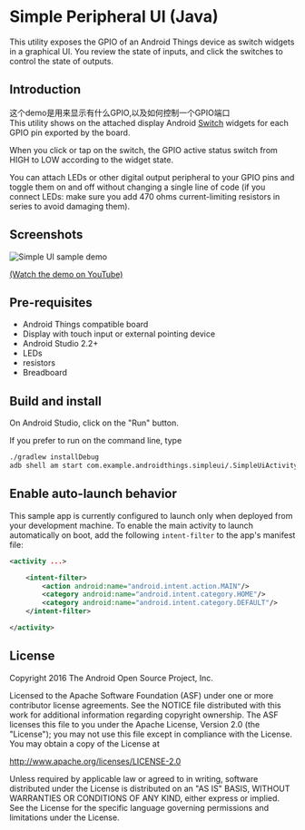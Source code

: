 # Simple Peripheral UI (Java)

This utility exposes the GPIO of an Android Things device as switch widgets in
a graphical UI. You review the state of inputs, and click the switches to control
the state of outputs.

## Introduction
这个demo是用来显示有什么GPIO,以及如何控制一个GPIO端口   
This utility shows on the attached display Android [Switch][switch-ref] widgets for each GPIO pin exported by the board.

When you click or tap on the switch, the GPIO active status switch from HIGH to LOW according to the widget state.

You can attach LEDs or other digital output peripheral to your GPIO pins and toggle them on and off without changing a single line of code
(if you connect LEDs: make sure you add 470 ohms current-limiting resistors in series to avoid damaging them).

## Screenshots

![Simple UI sample demo][demo-gif]

[(Watch the demo on YouTube)][demo-yt]

## Pre-requisites

- Android Things compatible board
- Display with touch input or external pointing device
- Android Studio 2.2+
- LEDs
- resistors
- Breadboard

## Build and install

On Android Studio, click on the "Run" button.

If you prefer to run on the command line, type

```bash
./gradlew installDebug
adb shell am start com.example.androidthings.simpleui/.SimpleUiActivity
```

## Enable auto-launch behavior

This sample app is currently configured to launch only when deployed from your
development machine. To enable the main activity to launch automatically on boot,
add the following `intent-filter` to the app's manifest file:

```xml
<activity ...>

    <intent-filter>
        <action android:name="android.intent.action.MAIN"/>
        <category android:name="android.intent.category.HOME"/>
        <category android:name="android.intent.category.DEFAULT"/>
    </intent-filter>

</activity>
```

## License

Copyright 2016 The Android Open Source Project, Inc.

Licensed to the Apache Software Foundation (ASF) under one or more contributor
license agreements.  See the NOTICE file distributed with this work for
additional information regarding copyright ownership.  The ASF licenses this
file to you under the Apache License, Version 2.0 (the "License"); you may not
use this file except in compliance with the License.  You may obtain a copy of
the License at

  http://www.apache.org/licenses/LICENSE-2.0

Unless required by applicable law or agreed to in writing, software
distributed under the License is distributed on an "AS IS" BASIS, WITHOUT
WARRANTIES OR CONDITIONS OF ANY KIND, either express or implied.  See the
License for the specific language governing permissions and limitations under
the License.

[demo-yt]: https://www.youtube.com/watch?v=Fry_yvoDvt4&list=PLWz5rJ2EKKc-GjpNkFe9q3DhE2voJscDT&index=10
[demo-gif]: ../demo1.gif
[switch-ref]: https://developer.android.com/reference/android/widget/Switch.html
